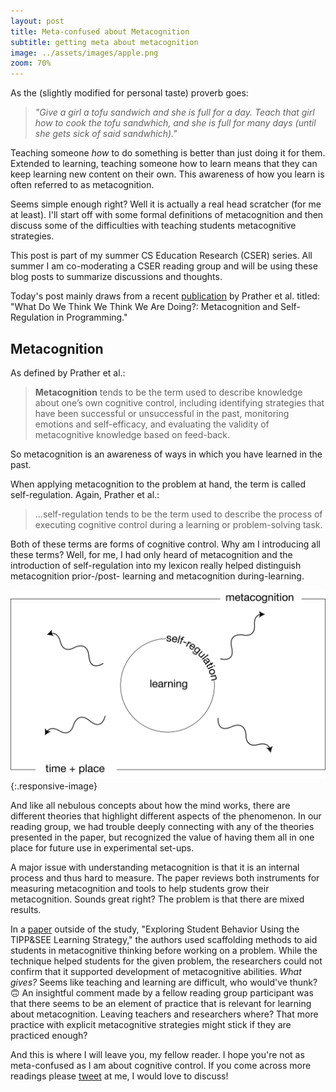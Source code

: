 ```yaml
---
layout: post
title: Meta-confused about Metacognition
subtitle: getting meta about metacognition
image: ../assets/images/apple.png
zoom: 70%
---
```

As the (slightly modified for personal taste) proverb goes: 
> *"Give a girl a tofu sandwich and she is full for a day. Teach that girl how to cook the tofu sandwhich, and she is full for many days (until she gets sick of said sandwhich)."*

Teaching someone *how* to do something is better than just doing it for them. Extended to learning, teaching someone how to learn means that they can keep learning new content on their own. This awareness of how you learn is often referred to as metacognition.

Seems simple enough right? Well it is actually a real head scratcher (for me at least). I'll start off with some formal definitions of metacognition and then discuss some of the difficulties with teaching students metacognitive strategies.

This post is part of my summer CS Education Research (CSER) series. All summer I am co-moderating a CSER reading group and will be using these blog posts to summarize discussions and thoughts.

Today's post mainly draws from a recent [publication](https://dl.acm.org/doi/10.1145/3372782.3406263) by Prather et al. titled: "What Do We Think We Think We Are Doing?: Metacognition and Self-Regulation in Programming."

## Metacognition
As defined by Prather et al.:
> **Metacognition** tends to be the term used to describe knowledge about one’s own cognitive control, including identifying strategies that have been successful or unsuccessful in the past, monitoring emotions and self-efficacy, and evaluating the validity of metacognitive knowledge based on feed-back. 

So metacognition is an awareness of ways in which you have learned in the past.

When applying metacognition to the problem at hand, the term is called self-regulation. Again, Prather et al.:
> ...self-regulation tends to be the term used to describe the process of executing cognitive control during a learning or problem-solving task.

Both of these terms are forms of cognitive control. Why am I introducing all these terms? Well, for me, I had only heard of metacognition and the introduction of self-regulation into my lexicon really helped distinguish metacognition prior-/post- learning and metacognition during-learning.

![diagram of how I mentally relate metacognition and self-regulation](/../assets/images/metacognition.png){:.responsive-image}

And like all nebulous concepts about how the mind works, there are different theories that highlight different aspects of the phenomenon. In our reading group, we had trouble deeply connecting with any of the theories presented in the paper, but recognized the value of having them all in one place for future use in experimental set-ups. 

A major issue with understanding metacognition is that it is an internal process and thus hard to measure. The paper reviews both instruments for measuring metacognition and tools to help students grow their metacognition. Sounds great right? The problem is that there are mixed results. 

In a [paper](https://dl.acm.org/doi/abs/10.1145/3372782.3406257) outside of the study, "Exploring Student Behavior Using the TIPP&SEE Learning Strategy," the authors used scaffolding methods to aid students in metacognitive thinking before working on a problem. While the technique helped students for the given problem, the researchers could not confirm that it supported development of metacognitive abilities. *What gives?* Seems like teaching and learning are difficult, who would've thunk? :upside_down_face: An insightful comment made by a fellow reading group participant was that there seems to be an element of practice that is relevant for learning about metacognition. Leaving teachers and researchers where? That more practice with explicit metacognitive strategies might stick if they are practiced enough?

And this is where I will leave you, my fellow reader. I hope you're not as meta-confused as I am about cognitive control. If you come across more readings please [tweet](https://twitter.com/gotdairyya) at me, I would love to discuss!